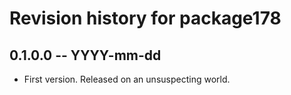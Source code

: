 # Revision history for package178

## 0.1.0.0 -- YYYY-mm-dd

* First version. Released on an unsuspecting world.
